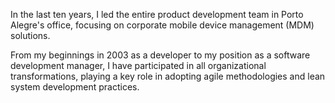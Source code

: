 <!-- Software Development Manager (from Jan 2009 to Jan 2019) -->

In the last ten years, I led the entire product development team in Porto Alegre's office, focusing on corporate mobile device management (MDM) solutions.

From my beginnings in 2003 as a developer to my position as a software development manager, I have participated in all organizational transformations, playing a key role in adopting agile methodologies and lean system development practices.

<!--
Nos últimos 10 anos, liderei toda a equipe de desenvolvimento de produtos no escritório de Porto Alegre, com foco em gestão de computação móvel corporativa (MDM).

Desde meu início em 2003 como programador até assumir como gerente de desenvolvimento, participei de todas as transformações organizacionais, tendo papel chave na adoção de metodologias ágeis e práticas lean de desenvolvimento de sistemas.
-->